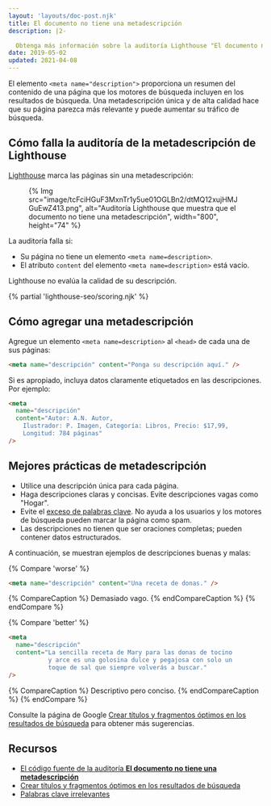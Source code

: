 ```yaml
---
layout: 'layouts/doc-post.njk'
title: El documento no tiene una metadescripción
description: |2-

  Obtenga más información sobre la auditoría Lighthouse "El documento no tiene una metadescripción".
date: 2019-05-02
updated: 2021-04-08
---
```


El elemento `<meta name="description">` proporciona un resumen del contenido de una página que los motores de búsqueda incluyen en los resultados de búsqueda. Una metadescripción única y de alta calidad hace que su página parezca más relevante y puede aumentar su tráfico de búsqueda.

## Cómo falla la auditoría de la metadescripción de Lighthouse

[Lighthouse](https://developers.google.com/web/tools/lighthouse/) marca las páginas sin una metadescripción:

<figure>{% Img src="image/tcFciHGuF3MxnTr1y5ue01OGLBn2/dtMQ12xujHMJGuEwZ413.png", alt="Auditoría Lighthouse que muestra que el documento no tiene una metadescripción", width="800", height="74" %}</figure>

La auditoría falla si:

- Su página no tiene un elemento `<meta name=description>`.
- El atributo `content` del elemento `<meta name=description>` está vacío.

Lighthouse no evalúa la calidad de su descripción.

{% partial 'lighthouse-seo/scoring.njk' %}

## Cómo agregar una metadescripción

Agregue un elemento `<meta name=description>` al `<head>` de cada una de sus páginas:

```html
<meta name="descripción" content="Ponga su descripción aquí." />
```

Si es apropiado, incluya datos claramente etiquetados en las descripciones. Por ejemplo:

```html
<meta
  name="descripción"
  content="Autor: A.N. Autor,
    Ilustrador: P. Imagen, Categoría: Libros, Precio: $17,99,
    Longitud: 784 páginas"
/>
```

## Mejores prácticas de metadescripción

- Utilice una descripción única para cada página.
- Haga descripciones claras y concisas. Evite descripciones vagas como "Hogar".
- Evite el [exceso de palabras clave](https://support.google.com/webmasters/answer/66358). No ayuda a los usuarios y los motores de búsqueda pueden marcar la página como spam.
- Las descripciones no tienen que ser oraciones completas; pueden contener datos estructurados.

A continuación, se muestran ejemplos de descripciones buenas y malas:

{% Compare 'worse' %}

```html
<meta name="descripción" content="Una receta de donas." />
```

{% CompareCaption %} Demasiado vago. {% endCompareCaption %} {% endCompare %}

{% Compare 'better' %}

```html
<meta
  name="descripción"
  content="La sencilla receta de Mary para las donas de tocino
           y arce es una golosina dulce y pegajosa con solo un
           toque de sal que siempre volverás a buscar."
/>
```

{% CompareCaption %} Descriptivo pero conciso. {% endCompareCaption %} {% endCompare %}

Consulte la página de Google [Crear títulos y fragmentos óptimos en los resultados de búsqueda](https://support.google.com/webmasters/answer/35624#1) para obtener más sugerencias.

## Recursos

- [El código fuente de la auditoría **El documento no tiene una metadescripción**](https://github.com/GoogleChrome/lighthouse/blob/master/lighthouse-core/audits/seo/meta-description.js)
- [Crear títulos y fragmentos óptimos en los resultados de búsqueda](https://support.google.com/webmasters/answer/35624#1)
- [Palabras clave irrelevantes](https://support.google.com/webmasters/answer/66358)
